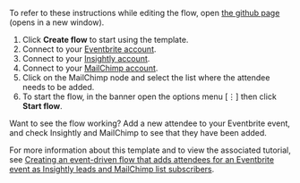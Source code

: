To refer to these instructions while editing the flow, open [the github page](https://github.com/ot4i/app-connect-templates/blob/master/resources/markdown/Add%20attendee%20to%20Insightly%20and%20MailChimp_instructions.md) (opens in a new window).

1. Click **Create flow** to start using the template.
1. Connect to your [Eventbrite account](https://developer.ibm.com/integration/docs/app-connect/how-to-guides-for-apps/use-ibm-app-connect-eventbrite/).
1. Connect to your [Insightly account](https://developer.ibm.com/integration/docs/app-connect/how-to-guides-for-apps/use-ibm-app-connect-insightly/).
1. Connect to your [MailChimp account](https://developer.ibm.com/integration/docs/app-connect/how-to-guides-for-apps/use-ibm-app-connect-mailchimp/).
1. Click on the MailChimp node and select the list where the attendee needs to be added.
1. To start the flow, in the banner open the options menu [&#8942;] then click **Start flow**.

Want to see the flow working? Add a new attendee to your Eventbrite event, and check Insightly and MailChimp to see that they have been added.

For more information about this template and to view the associated tutorial, see [Creating an event-driven flow that adds attendees for an Eventbrite event as Insightly leads and MailChimp list subscribers](https://developer.ibm.com/integration/docs/app-connect/tutorials-for-ibm-app-connect/creating-event-driven-flow-adds-attendees-eventbrite-event-insightly-leads-mailchimp-list-subscribers/).
